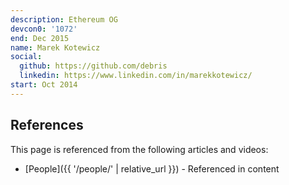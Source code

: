 ```yaml
---
description: Ethereum OG
devcon0: '1072'
end: Dec 2015
name: Marek Kotewicz
social:
  github: https://github.com/debris
  linkedin: https://www.linkedin.com/in/marekkotewicz/
start: Oct 2014
---
```


## References

This page is referenced from the following articles and videos:

- [People]({{ '/people/' | relative_url }}) - Referenced in content